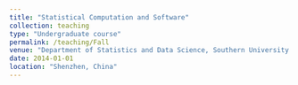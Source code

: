 ```yaml
---
title: "Statistical Computation and Software"
collection: teaching
type: "Undergraduate course"
permalink: /teaching/Fall
venue: "Department of Statistics and Data Science, Southern University of Science and Technology"
date: 2014-01-01
location: "Shenzhen, China"
---
```







